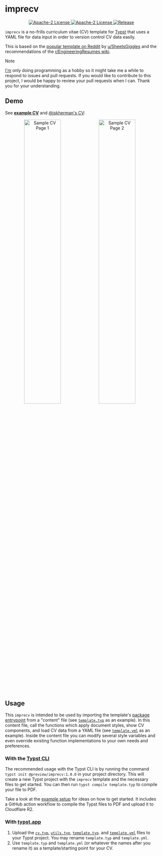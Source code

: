 # imprecv

<p align="center">
  <a href="https://github.com/jskherman/imprecv/stargazers">
    <img alt="Apache-2 License" src="https://img.shields.io/badge/Star%20Repo-⭐-1081c2.svg"/>
  </a>
  <a href="LICENSE">
    <img alt="Apache-2 License" src="https://img.shields.io/badge/license-Apache%202-brightgreen"/>
  </a>
  <a href="https://github.com/jskherman/imprecv/releases">
    <img alt="Release" src="https://img.shields.io/github/v/release/jskherman/imprecv"/>
  </a>
</p>

`imprecv` is a no-frills curriculum vitae (CV) template for [Typst](https://github.com/typst/typst) that uses a YAML file for data input in order to version control CV data easily.

This is based on the [popular template on Reddit](https://web.archive.org/https://old.reddit.com/r/jobs/comments/7y8k6p/im_an_exrecruiter_for_some_of_the_top_companies/) by [u/SheetsGiggles](https://web.archive.org/https://old.reddit.com/user/SheetsGiggles) and the recommendations of the [r/EngineeringResumes wiki](https://web.archive.org/https://old.reddit.com/r/EngineeringResumes/comments/m2cc65/new_and_improved_wiki).

> [!NOTE]  
> [I'm](https://github.com/jskherman) only doing programming as a hobby so it might take me a while to respond to issues and pull requests. If you would like to contribute to this project, I would be happy to review your pull requests when I can. Thank you for your understanding.

## Demo

See [**example CV**](https://github.com/jskherman/imprecv/releases/latest/download/example.pdf) and [@jskherman's CV](https://go.jskherman.com/cv):

<div align="center">
  <img src="https://github.com/jskherman/imprecv/raw/main/assets/thumbnail.1.png" alt="Sample CV Page 1" style="float: left; width: 49%; height: auto;">
  <img src="https://github.com/jskherman/imprecv/raw/main/assets/thumbnail.2.png" alt="Sample CV Page 2" style="float: left; width: 49%; height: auto;">
</div>

<!-- 
`imprecv` is intended to be used by importing the `cv.typ` file from a "content"
file (see [`template.typ`](template/template.typ) as an example). In this content file,
call the functions which apply document styles, show CV components, and load CV
data from a YAML file (see [`template.yml`](template/template.yml) as an example). Inside
the content file you can modify several style variables and even override
existing function implementations to your own needs and preferences.

### With the [Typst CLI](https://github.com/typst/typst)

The recommended usage with Typst CLI is by adding this `imprecv` repository as a [git
submodule](https://git-scm.com/book/en/v2/Git-Tools-Submodules). This way, upstream changes can be
pulled easily.

```text
<your-cv-repo>/
├── imprecv/     % git submodule 
|   └── cv.typ
├── <your-cv-content>.typ    % use #import "imprecv/cv.typ": *
└── <your-cv-data>.yml
```

1. Add [jskherman/imprecv](https://github.com/jskherman/imprecv) as git submodule.
into your CV's repo.

  ```text
  git submodule add https://github.com/jskherman/imprecv
  ```

2. Copy and rename `template.typ` and `template.yml` from the `template` folder to your CV's repo root directory.
   Use these files as template/starting point for your CV.

3. Run the following to command to automatically recompile your CV file on changes.

  ```bash
  typst watch <your-cv-content>.typ
  ```

Take a look at the [example setup](https://github.com/jskherman/cv.typ-example-repo) for ideas on how to get started. It includes a GitHub action workflow to compile the Typst files to PDF and upload it to Cloudflare R2.

### With [typst.app](https://typst.app)

1. Upload the [`cv.typ`](cv.typ), [`utils.typ`](utils.typ), [`template.typ`](template/template.typ). and
   [`template.yml`](template/template.yml) files to your Typst project. You may rename `template.typ` and
   `template.yml`.
2. Use `template.typ` and `template.yml` (or whatever the names after you rename it) as a
   template/starting point for your CV.
-->

## Usage

This `imprecv` is intended to be used by importing the template's [package entrypoint](cv.typ) from a "content" file (see [`template.typ`](template/template.typ) as an example).
In this content file, call the functions which apply document styles, show CV components, and load CV data from a YAML file (see [`template.yml`](template/template.yml) as an example).
Inside the content file you can modify several style variables and even override existing function implementations to your own needs and preferences.

### With the [Typst CLI](https://github.com/typst/typst)

The recommended usage with the Typst CLI is by running the command `typst init @preview/imprecv:1.0.0` in your project directory.
This will create a new Typst project with the `imprecv` template and the necessary files to get started.
You can then run `typst compile template.typ` to compile your file to PDF.

Take a look at the [example setup](https://github.com/jskherman/cv.typ-example-repo) for ideas on how to get started. It includes a GitHub action workflow to compile the Typst files to PDF and upload it to Cloudflare R2.

<!--
### With [typst.app](https://typst.app)

From the Dashboard, select "Start from template", search and choose the `imprecv` template.
From there, decide on a name for your project and click "Create".
You can now edit the template files and preview the result on the right.
-->

### With [typst.app](https://typst.app)

1. Upload the [`cv.typ`](cv.typ), [`utils.typ`](utils.typ), [`template.typ`](template/template.typ). and
   [`template.yml`](template/template.yml) files to your Typst project. You may rename `template.typ` and
   `template.yml`.
2. Use `template.typ` and `template.yml` (or whatever the names after you rename it) as a
   template/starting point for your CV.
